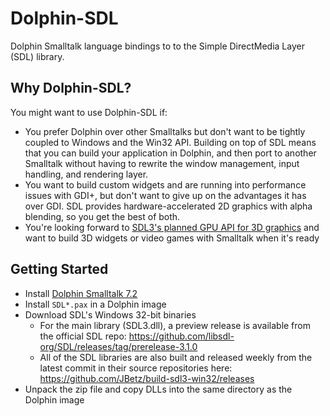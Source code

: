 # Dolphin-SDL
Dolphin Smalltalk language bindings to to the Simple DirectMedia Layer (SDL) library.

## Why Dolphin-SDL?

You might want to use Dolphin-SDL if:

* You prefer Dolphin over other Smalltalks but don't want to be tightly coupled to Windows and the Win32 API. Building on top of SDL means that you can build your application in Dolphin, and then port to another Smalltalk without having to rewrite the window management, input handling, and rendering layer.
* You want to build custom widgets and are running into performance issues with GDI+, but don't want to give up on the advantages it has over GDI. SDL provides hardware-accelerated 2D graphics with alpha blending, so you get the best of both.
* You're looking forward to [SDL3's planned GPU API for 3D graphics](https://www.patreon.com/posts/new-project-top-58563886) and want to build 3D widgets or video games with Smalltalk when it's ready

## Getting Started
* Install [Dolphin Smalltalk 7.2](https://github.com/dolphinsmalltalk/Dolphin)
* Install `SDL*.pax` in a Dolphin image
* Download SDL's Windows 32-bit binaries
  * For the main library (SDL3.dll), a preview release is available from the official SDL repo: https://github.com/libsdl-org/SDL/releases/tag/prerelease-3.1.0 
  * All of the SDL libraries are also built and released weekly from the latest commit in their source repositories here: https://github.com/JBetz/build-sdl3-win32/releases
* Unpack the zip file and copy DLLs into the same directory as the Dolphin image
